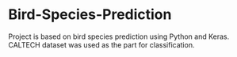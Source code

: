 # Bird-Species-Prediction
Project is based on bird species prediction using Python and Keras. CALTECH dataset was used as the part for classification.

